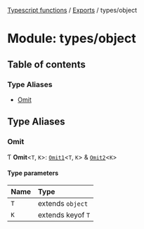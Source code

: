 [Typescript functions](../index.md) / [Exports](../modules.md) / types/object

# Module: types/object

## Table of contents

### Type Aliases

- [Omit](types_object.md#omit)

## Type Aliases

### Omit

Ƭ **Omit**<`T`, `K`\>: [`Omit1`](types_object_internal.md#omit1)<`T`, `K`\> & [`Omit2`](types_object_internal.md#omit2)<`K`\>

#### Type parameters

| Name | Type |
| :------ | :------ |
| `T` | extends `object` |
| `K` | extends keyof `T` |
